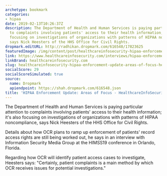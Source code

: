 ```yaml
---
archetype: bookmark
categories:
- hipaa
date: 2019-02-13T10:26:37Z
description: The Department of Health and Human Services is paying particular attention
  to complaints involving patients' access to their health information; it's also
  focusing on investigations of organizations with patterns of HIPAA noncompliance,
  says Nick Heesters of the HHS Office for Civil Rights.
dropmark.editURL: http://radhikan.dropmark.com/616548/17823625
featuredImage: /img/content/post/healthcareinfosecurity-hipaa-enforcement-update-areas-of-focus-healthcareinfosecurity.jpg
link: https://www.healthcareinfosecurity.com/interviews/hipaa-enforcement-update-areas-focus-i-4250
linkBrand: healthcareinfosecurity.com
slug: healthcareinfosecurity-hipaa-enforcement-update-areas-of-focus-healthcareinfosecurity
socialScore: 29
socialScoreSimulated: true
source:
  name: Dropmark
  apiendpoint: https://shah.dropmark.com/616548.json
title: 'HIPAA Enforcement Update: Areas of Focus - HealthcareInfoSecurity'
---
```

The Department of Health and Human Services is paying particular attention to complaints involving patients' access to their health information; it's also focusing on investigations of organizations with patterns of HIPAA noncompliance, says Nick Heesters of the HHS Office for Civil Rights.

Details about how OCR plans to ramp up enforcement of patients' record access rights are still being worked out, he says in an interview with Information Security Media Group at the HIMSS19 conference in Orlando, Florida.

Regarding how OCR will identify patient access cases to investigate, Heesters says: "Certainly, patient complaints is a main method by which OCR receives issues for potential investigations."

